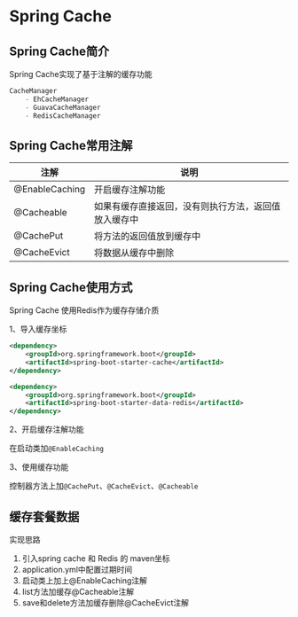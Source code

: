 # Spring Cache

## Spring Cache简介

Spring Cache实现了基于注解的缓存功能

```java
CacheManager
    - EhCacheManager
    - GuavaCacheManager
    - RedisCacheManager
```

## Spring Cache常用注解

| 注解 | 说明 | 
| - | - | 
| @EnableCaching | 开启缓存注解功能
| @Cacheable | 如果有缓存直接返回，没有则执行方法，返回值放入缓存中
| @CachePut | 将方法的返回值放到缓存中
| @CacheEvict | 将数据从缓存中删除


## Spring Cache使用方式

Spring Cache 使用Redis作为缓存存储介质

1、导入缓存坐标

```xml
<dependency>
    <groupId>org.springframework.boot</groupId>
    <artifactId>spring-boot-starter-cache</artifactId>
</dependency>

<dependency>
    <groupId>org.springframework.boot</groupId>
    <artifactId>spring-boot-starter-data-redis</artifactId>
</dependency>
```

2、开启缓存注解功能

在启动类加`@EnableCaching`

3、使用缓存功能

控制器方法上加`@CachePut`、`@CacheEvict`、`@Cacheable`


## 缓存套餐数据

实现思路

1. 引入spring cache 和 Redis 的 maven坐标
2. application.yml中配置过期时间
3. 启动类上加上@EnableCaching注解
4. list方法加缓存@Cacheable注解
5. save和delete方法加缓存删除@CacheEvict注解
